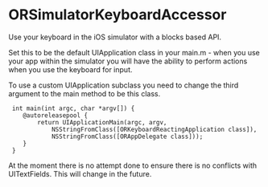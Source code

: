 ORSimulatorKeyboardAccessor
===========================

Use your keyboard in the iOS simulator with a blocks based API.

Set this to be the default UIApplication class in your main.m - when you use
your app within the simulator you will have the ability to perform actions
when you use the keyboard for input.

To use a custom UIApplication subclass you need to change the third argument
to the main method to be this class.


``` objc
 int main(int argc, char *argv[]) {
    @autoreleasepool {
        return UIApplicationMain(argc, argv,
            NSStringFromClass([ORKeyboardReactingApplication class]),
            NSStringFromClass([ORAppDelegate class]));
    }
 }
```

At the moment there is no attempt done to ensure there is no conflicts with UITextFields.
This will change in the future.
